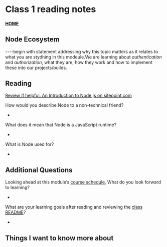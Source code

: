 # Class 1 reading notes

#### [HOME](https://cesarderio.github.io/reading-notes/)

## Node Ecosystem

----begin with statement addressing why this topic matters as it relates to what you are stydhing in this modeule.We are learning about *authentication* and *authorization*, what they are, how they work and how to implement these into our projects/builds.

## Reading

[Review if helpful: An Introduction to Node.js on sitepoint.com](https://www.sitepoint.com/an-introduction-to-node-js)

How would you describe Node to a non-technical friend?

*

What does it mean that Node is a JavaScript runtime?

*

What is Node used for?

*

## Additional Questions

Looking ahead at this module’s [course schedule](https://codefellows.github.io/code-401-javascript-guide/curriculum/#module-1), What do you look forward to learning?

*

What are your learning goals after reading and reviewing the [class README](https://codefellows.github.io/code-401-javascript-guide/curriculum/class-01/)?

*

## Things I want to know more about
